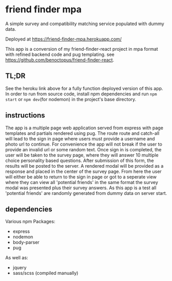 # friend finder mpa

A simple survey and compatibility matching service populated with dummy data.

Deployed at https://friend-finder-mpa.herokuapp.com/

This app is a conversion of my friend-finder-react project in mpa format with refined backend code and pug templating. see https://github.com/benoctopus/friend-finder-react.

## TL;DR

See the heroku link above for a fully function deployed version of this app. In order to run from source code, install npm dependencies and run `npm start` or `npm dev`(for nodemon) in the project's base directory.

## instructions 

The app is a multiple page web application served from express with page templates and partials rendered using pug. The route route and catch-all will lead to the sign in page where users must provide a username and photo url to continue. For convenience the app will not break if the user to provide an invalid url or some random text. Once sign in is completed, the user will be taken to the survey page, where they will answer 10 multiple choice personality based questions. After submission of this form, the results will be posted to the server. A rendered modal will be provided as a response and placed in the center of the survey page. From here the user will either be able to return to the sign in page or got to a seperate view where they can view all 'potential friends' in the same format the survey modal was presented plus their survey answers. As this app is a test all 'potential friends' are randomly generated from dummy data on server start.

## dependencies

Various npm Packages:
- express
- nodemon
- body-parser
- pug

As well as:
- jquery
- sass/scss (compiled manually)
    